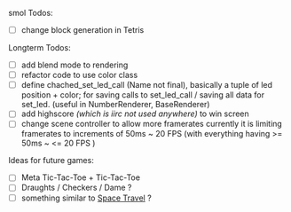 smol Todos:
- [ ] change block generation in Tetris

Longterm Todos:
- [ ] add blend mode to rendering
- [ ] refactor code to use color class
- [ ] define chached_set_led_call (Name not final), basically a tuple of led
      position + color; for saving calls to set_led_call / saving all data for 
      set_led. (useful in NumberRenderer, BaseRenderer)
- [ ] add highscore *(which is iirc not used anywhere)* to win screen
- [ ] change scene controller to allow more framerates currently it is 
      limiting framerates to increments of 50ms ~ 20 FPS (with everything having >= 50ms ~ <= 20 FPS )

Ideas for future games:
- [ ] Meta Tic-Tac-Toe + Tic-Tac-Toe 
- [ ] Draughts / Checkers / Dame ? 
- [ ] something similar to [Space Travel](https://en.wikipedia.org/wiki/Space_Travel_(video_game)) ?
